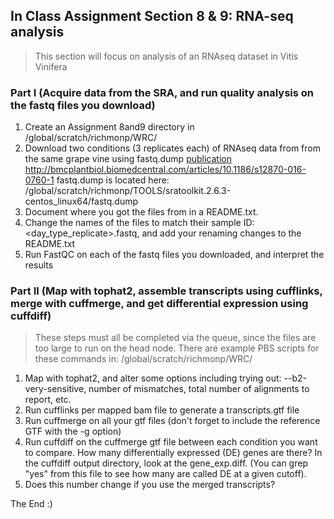 ## In Class Assignment Section 8 & 9: RNA-seq analysis
>This section will focus on analysis of an RNAseq dataset in Vitis Vinifera



### Part I (Acquire data from the SRA, and run quality analysis on the fastq files you download)
1. Create an Assignment 8and9 directory in /global/scratch/richmonp/WRC/
2. Download two conditions (3 replicates each) of RNAseq data from from the same grape vine using fastq.dump [publication](http://bmcplantbiol.biomedcentral.com/articles/10.1186/s12870-016-0760-1) 
http://bmcplantbiol.biomedcentral.com/articles/10.1186/s12870-016-0760-1 
fastq.dump is located here: /global/scratch/richmonp/TOOLS/sratoolkit.2.6.3-centos_linux64/fastq.dump
3. Document where you got the files from in a README.txt.
4. Change the names of the files to match their sample ID: <day_type_replicate>.fastq, and add your renaming changes to the README.txt
5. Run FastQC on each of the fastq files you downloaded, and interpret the results


### Part II (Map with tophat2, assemble transcripts using cufflinks, merge with cuffmerge, and get differential expression using cuffdiff) 
> These steps must all be completed via the queue, since the files are too large to run on the head node.
> There are example PBS scripts for these commands in: /global/scratch/richmonp/WRC/

1. Map with tophat2, and alter some options including trying out:
--b2-very-sensitive, number of mismatches, total number of alignments to report, etc.
2. Run cufflinks per mapped bam file to generate a transcripts.gtf file
3. Run cuffmerge on all your gtf files (don't forget to include the reference GTF with the -g option)
4. Run cuffdiff on the cuffmerge gtf file between each condition you want to compare.  How many differentially expressed (DE) genes are there?  In the cuffdiff output directory, look at the gene_exp.diff.  (You can grep "yes" from this file to see how many are called DE at a given cutoff).
5. Does this number change if you use the merged transcripts?


The End :)

